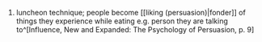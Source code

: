1. luncheon technique; people become [[liking (persuasion)|fonder]] of things they experience while eating e.g. person they are talking to^[Influence, New and Expanded: The Psychology of Persuasion, p. 9]